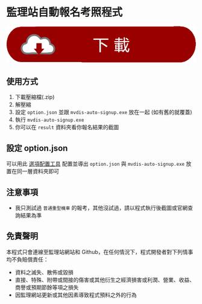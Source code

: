 # 監理站自動報名考照程式

[![下載](https://github.com/micr0dust/image_saves/raw/master/img/button/btn-dl-red-ch.png?raw=true "下載")](https://github.com/micr0dust/mvdis-auto-signup/releases/download/v1.0.1/mvdis-auto-signup.zip)

## 使用方式

1. 下載壓縮檔(.zip)
2. 解壓縮
3. 設定 `option.json` 並跟 `mvdis-auto-signup.exe` 放在一起 (如有舊的就覆蓋)
4. 執行 `mvdis-auto-signup.exe`
5. 你可以在 `result` 資料夾看你報名結果的截圖

## 設定 option.json

可以用此 [選項配置工具](https://github.com/micr0dust/mvdis-config-tool) 配置並導出 `option.json` 與 `mvdis-auto-signup.exe` 放置在同一層資料夾即可

## 注意事項

- 我只測試過 `普通重型機車` 的報考，其他沒試過，請以程式執行後截圖或官網查詢結果為準

## 免責聲明

本程式只會連線至監理站網站和 Github，在任何情況下，程式開發者對下列情事均不負賠償責任：

- 資料之滅失、散佈或毀損
- 直接、特殊、附帶或間接的傷害或其他衍生之經濟損害或利潤、營業、收益、商譽或預期節餘等項之損失
- 因監理網站更新或其他因素導致程式預料之外的行為
